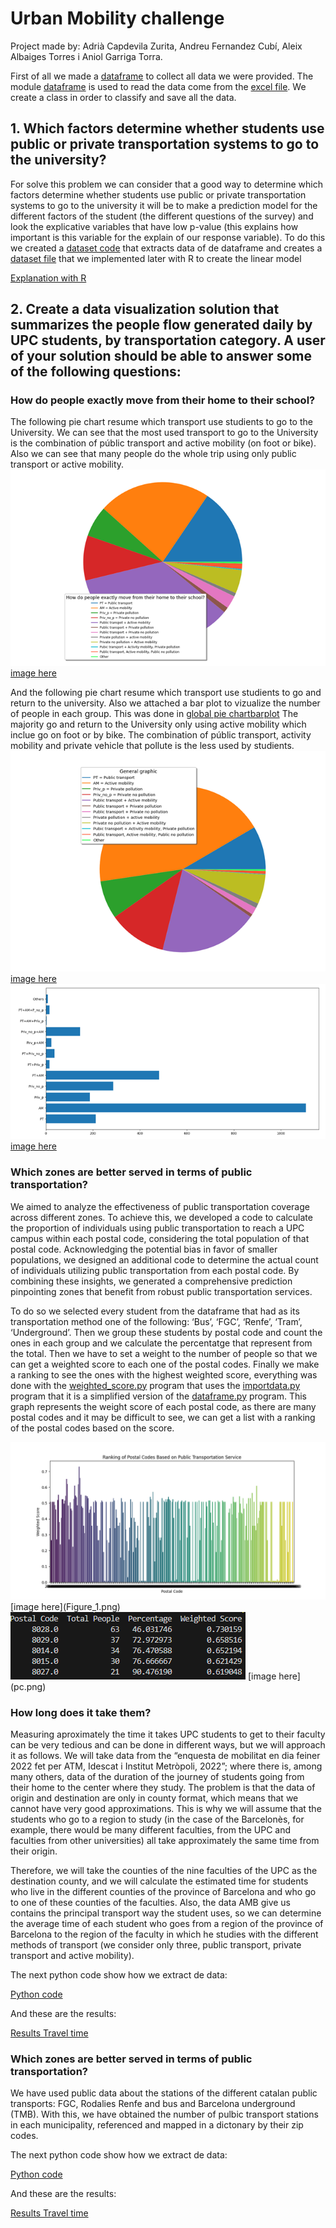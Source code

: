 # Urban Mobility challenge
Project made by: Adrià Capdevila Zurita, Andreu Fernandez Cubí, Aleix Albaiges Torres i Aniol Garriga Torra.

First of all we made a [dataframe](dataframe.py) to collect all data we were provided. The module [dataframe](dataframe.py) is used to read the data come from the [excel file](Datathon_Results_MOBILITY_2022_original_Students.xlsx). We create a class in order to classify and save all the data.
## 1. Which factors determine whether students use public or private transportation systems to go to the university?
For solve this problem we can consider that a good way to determine which factors determine whether students use public or private transportation systems to go to the university it will be to make a prediction model for the different factors of the student (the different questions of the survey) and look the explicative variables that have low p-value (this explains how important is this variable for the explain of our response variable).
To do this we created a [dataset code](new_dataset.py) that extracts data of de dataframe and creates a [dataset file](dataset.csv) that we implemented later with R to create the linear model

[Explanation with R](which-factors-determine-whether-students-use-public-or-private-transportation.pdf)


##  2. Create a data visualization solution that summarizes the people flow generated daily by UPC students, by transportation category. A user of your solution should be able to answer some of the following questions:

### How do people exactly move from their home to their school?
The following pie chart resume which transport use studients to go to the University. We can see that the most used transport to go to the University is the combination of públic transport and active mobility (on foot or bike). Also we can see that many people do the whole trip using only public transport or active mobility.  
<img src="howpeoplego.png">
[image here](howpeoplego.png)

And the following pie chart resume which transport use studients to go and return to the university. Also we attached a bar plot to vizualize the number of people in each group. This was done in [global pie chartbarplot](grafic_barres_queso.py) The majority go and return to the University only using active mobility which inclue go on foot or by bike. The combination of públic transport, activity mobility and private vehicle that pollute is the less used by studients.  
<img src="Globalpie.png">
[image here](Globalpie.png)
<img src="golbal_barplot.png">
[image here](golbal_barplot.png)

### Which zones are better served in terms of public transportation?

We aimed to analyze the effectiveness of public transportation coverage across different zones. To achieve this, we developed a code to calculate the proportion of individuals using public transportation to reach a UPC campus within each postal code, considering the total population of that postal code. Acknowledging the potential bias in favor of smaller populations, we designed an additional code to determine the actual count of individuals utilizing public transportation from each postal code. By combining these insights, we generated a comprehensive prediction pinpointing zones that benefit from robust public transportation services.

To do so we selected every student from the dataframe that had as its transportation method one of the following: ‘Bus’, ‘FGC’, ‘Renfe’, ‘Tram’, ‘Underground’. Then we group these students by postal
code and count the ones in each group and we calculate the percentatge that represent from the total. Then we have to set a weight to the number of people so that we can get a weighted score to each one of the postal codes. Finally we make a ranking to see the ones with the highest weighted score, everything was done with the [weighted_score.py](weighted_score.py) program that uses the [importdata.py](importdata.py) program that it is a simplified version of the [dataframe.py](dataframe.py) program. This graph represents the weight score of each postal code, as there are many postal codes and it may be difficult to see, we can get a list with a ranking of the postal codes based on the score.

<img src="Figure_1.png">
[image here](Figure_1.png)
<img src="pc.png">
[image here](pc.png)


### How long does it take them?

Measuring aproximately the time it takes UPC students to get to their faculty can be very tedious and can be done in different ways, but we will approach it as follows. We will take data from the “enquesta de mobilitat en dia feiner 2022 fet per ATM, Idescat i Institut Metròpoli, 2022”; where there is, among many others, data of the duration of the journey of students going from their home to the center where they study. The problem is that the data of origin and destination are only in county format, which means that we cannot have very good approximations. This is why we will assume that the students who go to a region to study (in the case of the Barcelonès, for example, there would be many different faculties, from the UPC and faculties from other universities) all take approximately the same time from their origin. 

Therefore, we will take the counties of the nine faculties of the UPC as the destination county, and we will calculate the estimated time for students who live in the different counties of the province of Barcelona and who go to one of these counties of the faculties. Also, the data AMB give us contains the principal transport way the student uses, so we can determine the average time of each student who goes from a region of the province of Barcelona to the region of the faculty in which he studies with the different methods of transport (we consider only three, public transport, private transport and active mobility).

The next python code show how we extract de data:

[Python code](Travel_time.py)

And these are the results:

[Results Travel time](travel_times.txt)


### Which zones are better served in terms of public transportation?
We have used public data about the stations of the different catalan public transports: FGC, Rodalies Renfe and bus and Barcelona underground (TMB). With this, we have obtained the number of pulbic transport stations in each municipality, referenced and mapped in a dictonary by their zip codes.

The next python code show how we extract de data:

[Python code](estacions.py)

And these are the results:

[Results Travel time](postcode_stops.txt)



